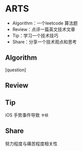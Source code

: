 # ARTS
- Algorithm：一个leetcode 算法题
- Review：点评一篇英文技术文章
- Tip：学习一个技术技巧
- Share：分享一个技术观点和思考


## Algorithm

[question]


## Review


## Tip
iOS 手势事件导致 `卡顿` 



## Share
努力程度与痛苦程度相关性

